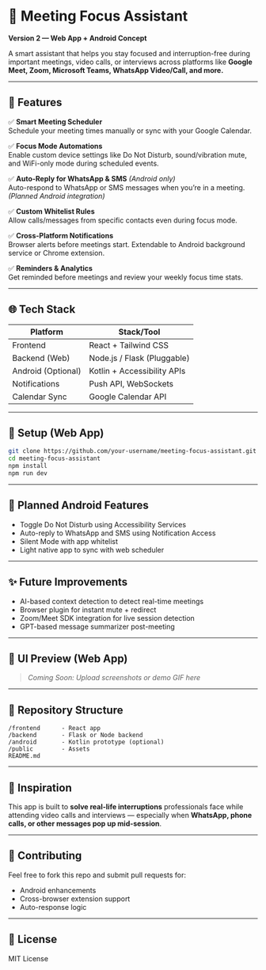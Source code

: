 

# 📵 Meeting Focus Assistant

**Version 2 — Web App + Android Concept**

A smart assistant that helps you stay focused and interruption-free during important meetings, video calls, or interviews across platforms like **Google Meet, Zoom, Microsoft Teams, WhatsApp Video/Call, and more.**

---

## 🚀 Features

✅ **Smart Meeting Scheduler**  
Schedule your meeting times manually or sync with your Google Calendar.

✅ **Focus Mode Automations**  
Enable custom device settings like Do Not Disturb, sound/vibration mute, and WiFi-only mode during scheduled events.

✅ **Auto-Reply for WhatsApp & SMS** *(Android only)*  
Auto-respond to WhatsApp or SMS messages when you’re in a meeting. *(Planned Android integration)*

✅ **Custom Whitelist Rules**  
Allow calls/messages from specific contacts even during focus mode.

✅ **Cross-Platform Notifications**  
Browser alerts before meetings start. Extendable to Android background service or Chrome extension.

✅ **Reminders & Analytics**  
Get reminded before meetings and review your weekly focus time stats.

---

## 🌐 Tech Stack

| Platform        | Stack/Tool               |
|-----------------|--------------------------|
| Frontend        | React + Tailwind CSS     |
| Backend (Web)   | Node.js / Flask (Pluggable) |
| Android (Optional) | Kotlin + Accessibility APIs |
| Notifications   | Push API, WebSockets     |
| Calendar Sync   | Google Calendar API      |

---

## 🔧 Setup (Web App)

```bash
git clone https://github.com/your-username/meeting-focus-assistant.git
cd meeting-focus-assistant
npm install
npm run dev
```

---

## 📱 Planned Android Features

- Toggle Do Not Disturb using Accessibility Services
- Auto-reply to WhatsApp and SMS using Notification Access
- Silent Mode with app whitelist
- Light native app to sync with web scheduler

---

## ✨ Future Improvements

- AI-based context detection to detect real-time meetings
- Browser plugin for instant mute + redirect
- Zoom/Meet SDK integration for live session detection
- GPT-based message summarizer post-meeting

---

## 📸 UI Preview (Web App)

> *Coming Soon: Upload screenshots or demo GIF here*

---

## 📂 Repository Structure

```
/frontend      - React app
/backend       - Flask or Node backend
/android       - Kotlin prototype (optional)
/public        - Assets
README.md
```

---

## 🧠 Inspiration

This app is built to **solve real-life interruptions** professionals face while attending video calls and interviews — especially when **WhatsApp, phone calls, or other messages pop up mid-session**.

---

## 🤝 Contributing

Feel free to fork this repo and submit pull requests for:
- Android enhancements
- Cross-browser extension support
- Auto-response logic

---

## 📄 License

MIT License
